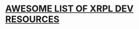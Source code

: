 
# [AWESOME LIST OF XRPL DEV RESOURCES](https://github.com/f1f47a23/AWESOME/blob/main/AWESOME-LIST-OF-XRPL-DEV-RESOURCES.md)
